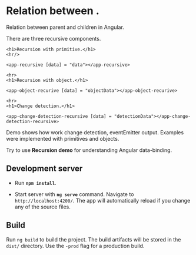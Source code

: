 # Relation between .

Relation between parent and children in Angular.

There are three recursive components.


```
<h1>Recursion with primitive.</h1>
<hr/>

<app-recursive [data] = "data"></app-recursive>

<hr>
<h1>Recursion with object.</h1>

<app-object-recurive [data] = "objectData"></app-object-recurive>

<hr>
<h1>Change detection.</h1>

<app-change-detection-recursive [data] = "detectionData"></app-change-detection-recursive>
```

Demo shows how work change detection, eventEmitter output.
Examples were implemented with primitives and objects. 

Try to use **Recursion demo** for understanding Angular data-binding.


## Development server

- Run **`npm install`**.

- Start server with **`ng serve`** command. Navigate to `http://localhost:4200/`. The app will automatically reload if you change any of the source files.

## Build

Run `ng build` to build the project. The build artifacts will be stored in the `dist/` directory. Use the `-prod` flag for a production build.